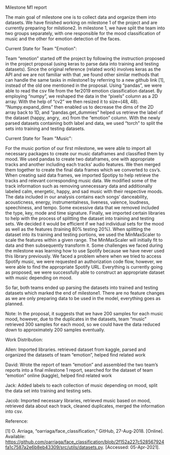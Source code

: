 Milestone M1 report


 
The main goal of milestone one is to collect data and organize them into datasets. We have finished working on milestone 1 of the project and are currently preparing for milstione2. In milestone 1, we have split the team into two groups separately, with one responsible for the mood classification of music and the other for emotion detection of the faces. 

Current State for Team "Emotion":

Team “emotion” started off the project by following the instruction proposed in the project proposal (using keras to parse data into training and testing datasets). Since the original reference (related work) involves keras as the API and we are not familiar with that ,we found other similar methods that can handle the same tasks in milestone1 by referring to a new github link [1], instead of the old one mentioned in the proposal. Using “pandas”, we were able to read the csv file from the fer2019 emotion classification dataset. By employing “numpy”, we reshaped the data in the “pixels” column as a 2D array. With the help of “cv2” we then resized it to size=(48, 48). “Numpy.expand_dims” then enabled us to decrease the dims of the 2D array back to 1D, and “pandas.get_dummies” helped us retrieve the label of the dataset (happy, angry, .ex) from the “emotion” column. With the newly parsed datasets containing both label and data, we used “torch” to split the sets into training and testing datasets.

Current State for Team "Music":

For the music portion of our first milestone, we were able to import all necessary packages to create our music dataframes and classified them by mood. We used pandas to create two dataframes, one with appropriate tracks and another including each tracks’ audio features. We then merged them together to create the final data frames which we converted to csv’s. When creating said data frames, we imported Spotipy to help retrieve the tracks and relevant corresponding music data. We modified some of the track information such as removing unnecessary data and additionally labeled calm, energetic, happy, and sad music with their respective moods. The data included in our analysis contains each songs’ danceability, acousticness, energy, instrumentalness, liveness, valence, loudness, speechiness, and tempo. Some excessive data that we removed included the type, key, mode and time signature. Finally, we imported certain libraries to help with the process of splitting the dataset into training and testing sets. We decided it would be efficient if we had individual sets for the mood as well as the features (training 80% testing 20%). When splitting the dataset into its training and testing portions, we used the MinMaxScaler to scale the features within a given range. The MinMaxScaler will initially fit to data and then subsequently transform it. Some challenges we faced during the milestone was learning how to use Spotify because we have never used this library previously. We faced a problem where when we tried to access Spotify music, we were requested an authorization code flow, however, we were able to find the appropriate Spotify URL. Everything is currently going as proposed, we were successfully able to construct an appropriate dataset with music depending on mood. 


So far, both teams ended up parsing the datasets into trained and testing datasets which marked the end of milestone1. There are no feature changes as we are only preparing data to be used in the model, everything goes as planned. 

Note: In the proposal, it suggests that we have 200 samples for each music mood, however, due to the duplicates in the datasets, team “music” retrieved 300 samples for each mood, so we could have the data reduced down to approximately 200 samples eventually.

Work Distribution:  

Allen: Imported libraries. retrieved dataset from kaggle, parsed and organized  the datasets of team “emotion”, helped find related work

David: Wrote the report of team “emotion” and assembled the two team’s reports into a final milestone 1 report, searched for the dataset of team “emotion” online (kaggle), helped find related work 

Jack: Added labels to each collection of music depending on mood, split the data set into training and testing sets.

Jacob: Imported necessary libraries, retrieved music based on mood, retrieved data about each track, cleaned duplicates, merged the information into csv.

Reference:

[1]  O. Arriaga, “oarriaga/face_classification,” GitHub, 27-Aug-2018. [Online]. Available: https://github.com/oarriaga/face_classification/blob/2f152a227c528567924fa1c7587a2e6b8eb43309/src/utils/datasets.py. [Accessed: 05-Apr-2021]. 
